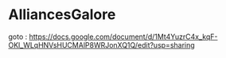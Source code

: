 # AlliancesGalore
goto : https://docs.google.com/document/d/1Mt4YuzrC4x_kqF-OKl_WLqHNVsHUCMAlP8WRJonXQ1Q/edit?usp=sharing 
